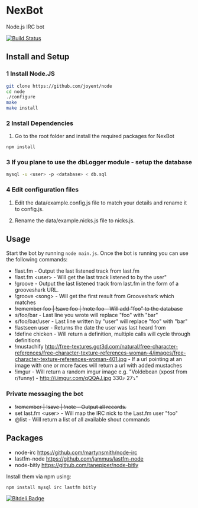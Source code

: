 NexBot
======

Node.js IRC bot

[![Build Status](https://travis-ci.org/HackThis/NexBot.png?branch=master)](https://travis-ci.org/HackThis/NexBot)

## Install and Setup

### 1 Install Node.JS
```bash
git clone https://github.com/joyent/node
cd node
./configure
make
make install
```

### 2 Install Dependencies
1. Go to the root folder and install the required packages for NexBot
```bash
npm install
```

### 3 If you plane to use the dbLogger module - setup the database
```bash
mysql -u <user> -p <database> < db.sql
```

### 4 Edit configuration files
1. Edit the data/example.config.js file to match your details and rename it to config.js.

2. Rename the data/example.nicks.js file to nicks.js.

## Usage

Start the bot by running `node main.js`. 
Once the bot is running you can use the following commands:

* !last.fm - Output the last listened track from last.fm
* !last.fm \<user> - Will get the last track listened to by the user"
* !groove - Output the last listened track from last.fm in the form of a grooveshark URL.
* !groove \<song> - Will get the first result from Grooveshark which matches
* ~~!remember foo | !save foo | !note foo - Will add "foo" to the database~~
* s/foo/bar - Last line you wrote will replace "foo" with "bar"
* s/foo/bar/user - Last line written by "user" will replace "foo" with "bar"
* !lastseen user - Returns the date the user was last heard from
* !define chicken - Will return a definition, multiple calls will cycle through definitions
* !mustachify http://free-textures.got3d.com/natural/free-character-references/free-character-texture-references-woman-4/images/free-character-texture-references-woman-401.jpg - If a url pointing at an image with one or more faces will return a url with added mustaches
* !imgur - Will return a random imgur image e.g. "Voldebean (xpost from r/funny) - http://i.imgur.com/qQQAJ.jpg 330⤴ 27⤵"

### Private messaging the bot
* ~~!remember | !save | !note - Output all records.~~
* set last.fm \<user> - Will map the IRC nick to the Last.fm user "foo"
* @list - Will return a list of all available shout commands

Packages
---------
* node-irc https://github.com/martynsmith/node-irc
* lastfm-node https://github.com/jammus/lastfm-node
* node-bitly https://github.com/tanepiper/node-bitly

Install them via npm using:
```bash
npm install mysql irc lastfm bitly 
```


[![Bitdeli Badge](https://d2weczhvl823v0.cloudfront.net/HackThis/nexbot/trend.png)](https://bitdeli.com/free "Bitdeli Badge")

